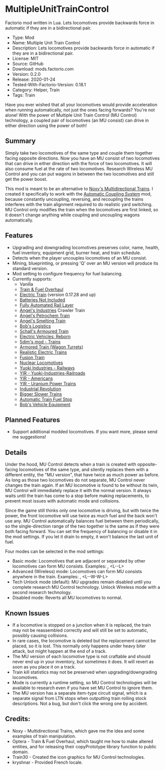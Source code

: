 # MultipleUnitTrainControl
Factorio mod written in Lua.  Lets locomotives provide backwards force in automatic if they are in a bidirectional pair.


- Type: Mod
- Name: Multiple Unit Train Control
- Description: Lets locomotives provide backwards force in automatic if they are in a bidirectional pair.
- License: MIT
- Source: GitHub
- Download: mods.factorio.com
- Version: 0.2.0
- Release: 2020-01-24
- Tested-With-Factorio-Version: 0.18.1
- Category: Helper, Train
- Tags: Train

Have you ever wished that all your locomotives would provide acceleration when running automatically, not just the ones facing forwards?  You're not alone!  With the power of Multiple Unit Train Control (MU Control) technology, a coupled pair of locomotives (an MU consist) can drive in either direction using the power of both!

## Summary
Simply take two locomotives of the same type and couple them together facing opposite directions.  Now you have an MU consist of two locomotives that can drive in either direction with the force of two locomotives.  It will also consume fuel at the rate of two locomotives.  Research Wireless MU Control and you can put wagons in between the two locomotives and still get the power boost.

This mod is meant to be an alternative to [Noxy's Multidirectional Trains](url=https://mods.factorio.com/mod/Noxys_Multidirectional_Trains).  I created it specifically to work with the [Automatic Coupling System](https://mods.factorio.com/mod/Automatic_Coupling_System) mod, because constantly uncoupling, reversing, and recoupling the trains interferes with the train alignment required to do realistic yard switching.  MU Control only modifies the train when the locomotives are first linked, so it doesn't change anything while coupling and uncoupling wagons automatically.

## Features
- Upgrading and downgrading locomotives preserves color, name, health, fuel inventory, equipment grid, burner heat, and train schedule.
- Detects when the player uncouples locomotives of an MU consist.
- Mining, blueprinting, or pressing 'Q' over an MU version will produce its standard version.
- Mod setting to configure frequency for fuel balancing.
- Currently supports: 
  - Vanilla
  - [Train & Fuel Overhaul](https://mods.factorio.com/mods/Optera/TrainOverhaul)
  - [Electric Train](https://mods.factorio.com/mod/ElectricTrain) (version 0.17.28 and up)
  - [Batteries Not Included](https://mods.factorio.com/mod/BatteriesNotIncluded)
  - [Fully Automated Rail Layer](https://mods.factorio.com/mod/FARL)
  - [Angel's Industries](https://mods.factorio.com/mod/angelsindustries) Crawler Train
  - [Angel's Petrochem Train](https://mods.factorio.com/mod/angelsaddons-petrotrain)
  - [Angel's Smelting Train](https://mods.factorio.com/mod/angelsaddons-smeltingtrain)
  - [Bob's Logistics](https://mods.factorio.com/mod/boblogistics)
  - [Schall's Armoured Train](https://mods.factorio.com/mod/SchallArmouredTrain)
  - [Electric Vehicles: Reborn](https://mods.factorio.com/mod/electric-vehicles-reborn)
  - [5dim's mod - Trains](https://mods.factorio.com/mod/5dim_trains)
  - [Armored Train (Wagon Turrets)](https://mods.factorio.com/mod/Armored-train)
  - [Realistic Electric Trains](https://mods.factorio.com/mod/Realistic_Electric_Trains)
  - [Fusion Train](https://mods.factorio.com/mod/FusionTrain)
  - [Nuclear Locomotives](https://mods.factorio.com/mod/Nuclear%20Locomotives)
  - [Yuoki Industries - Railways](https://mods.factorio.com/mod/yi_railway)
  - [YIR - Yuoki-Industries-Railroads](https://mods.factorio.com/mod/z_yira_yuokirails)
  - [YIR - Americans](https://mods.factorio.com/mod/z_yira_american)
  - [YIR - Uranium Power Trains](https://mods.factorio.com/mod/z_yira_UP)
  - [Industrial Revolution](https://mods.factorio.com/mod/IndustrialRevolution)
  - [Bigger Slower Trains](https://mods.factorio.com/mod/bigger_slower_trains-M)
  - [Automatic Train Fuel Stop](https://mods.factorio.com/mod/FuelTrainStop)
  - [Bob's Vehicle Equipment](https://mods.factorio.com/mod/bobvehicleequipment)

## Planned Features
- Support additional modded locomotives.  If you want more, please send me suggestions!

## Details
Under the hood, MU Control detects when a train is created with opposite-facing locomotives of the same type, and silently replaces them with a different entity, the "MU version", that have twice as much power as before.  As long as those two locomotives do not separate, MU Control never changes the train again.  If an MU locomotive is found to be without its twin, MU Control will immediately replace it with the normal version.  It always waits until the train has come to a stop before making replacements, to prevent most issues with automatic mode and collisions.

Since the game still thinks only one locomotive is driving, but with twice the power, the front locomotive will use twice as much fuel and the back won't use any.  MU Control automatically balances fuel between them periodically, so the single-direction range of the two together is the same as if they were both facing forward.  You can set the frequency of balancing or disable it in the mod settings.  If you let it drain to empty, it won't balance the last unit of fuel.

Four modes can be selected in the mod settings:
- Basic mode: Locomotives that are adjacent or separated by other locomotives can form MU consists.  Examples:  <L-L>, <L-<L-L>-L>
- Advanced (Wireless) mode: Locomotives can form MU consists anywhere in the train.  Examples:  <L-W-W-W-W-L>, <L-<L-W-W-L>-W-W-L>
- Tech Unlock mode (default): MU upgrades remain disabled until you complete research MU Control technology.  Unlock Wireless mode with a second research technology.
- Disabled mode: Reverts all MU locomotives to normal.

## Known Issues
- If a locomotive is stopped on a junction when it is replaced, the train may not be reassembled correctly and will still be set to automatic, possibly causing collisions.
- In rare cases, the locomotive is deleted but the replacement cannot be placed, so it is lost. This normally only happens under heavy biter attack, but might happen at the end of a track.
- The MU version of each locomotive type is not craftable and should never end up in your inventory, but sometimes it does. It will revert as soon as you place it on a track.
- Train kill statistics may not be preserved when upgrading/downgrading locomotives.
- Mode is currently a runtime setting, so MU Control technologies will be available to research even if you have set MU Control to ignore them.
- The MU version has a separate item-type circuit signal, which is a separate signal from LTN stops when outputting train rolling stock descriptions. Not a bug, but don't click the wrong one by accident.

## Credits:
- Noxy - Multidirectional Trains, which gave me the idea and some examples of train manipulation.
- Optera - Train & Fuel Overhaul, which taught me how to make altered entities, and for releasing their copyPrototype library function to public domain.
- Train30 - Created the icon graphics for MU Control technologies.
- kryshnar - Provided French locale.